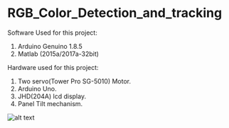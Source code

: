 # RGB_Color_Detection_and_tracking


Software Used for this project:

1) Arduino Genuino 1.8.5
2) Matlab (2015a/2017a-32bit)

Hardware used for this project:

1) Two servo(Tower Pro SG-5010) Motor.
2) Arduino Uno.
3) JHD(204A) lcd display.
4) Panel Tilt mechanism.

![alt text](https://github.com/MrNakum/RGB_Color_Detection_and_tracking/tree/master/Images/img1.jpeg "Panel Tilt mechanism")


